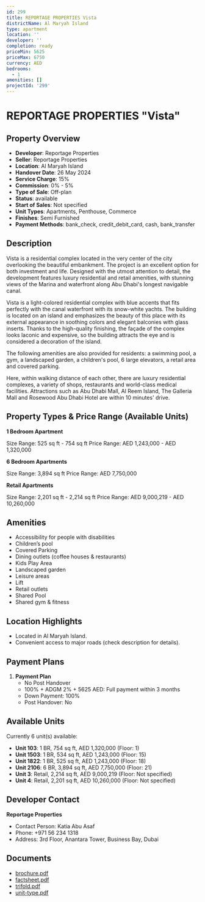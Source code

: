 ```yaml
---
id: 299
title: REPORTAGE PROPERTIES Vista
districtName: Al Maryah Island
type: apartment
location: ''
developer: ''
completion: ready
priceMin: 5625
priceMax: 6750
currency: AED
bedrooms:
  - 1
amenities: []
projectId: '299'
---
```


# REPORTAGE PROPERTIES "Vista"

## Property Overview
- **Developer**: Reportage Properties
- **Seller**: Reportage Properties
- **Location**: Al Maryah Island
- **Handover Date**: 26 May 2024
- **Service Charge**: 15%
- **Commission**: 0% - 5%
- **Type of Sale**: Off-plan
- **Status**: available
- **Start of Sales**: Not specified
- **Unit Types**: Apartments, Penthouse, Commerce
- **Finishes**: Semi Furnished
- **Payment Methods**: bank_check, credit_debit_card, cash, bank_transfer

## Description
Vista is a residential complex located in the very center of the city overlooking the beautiful embankment. The project is an excellent option for both investment and life. Designed with the utmost attention to detail, the development features luxury residential and retail amenities, with stunning views of the Marina and waterfront along Abu Dhabi's longest navigable canal.

Vista is a light-colored residential complex with blue accents that fits perfectly with the canal waterfront with its snow-white yachts. The building is located on an island and emphasizes the beauty of this place with its external appearance in soothing colors and elegant balconies with glass inserts. Thanks to the high-quality finishing, the façade of the complex looks laconic and expensive, so the building attracts the eye and is considered a decoration of the island.

The following amenities are also provided for residents: a swimming pool, a gym, a landscaped garden, a children's pool, 6 large elevators, a retail area and covered parking.

Here, within walking distance of each other, there are luxury residential complexes, a variety of shops, restaurants and world-class medical facilities. Attractions such as Abu Dhabi Mall, Al Reem Island, The Galleria Mall and Rosewood Abu Dhabi Hotel are within 10 minutes' drive.

## Property Types & Price Range (Available Units)
**1 Bedroom Apartment**

Size Range: 525 sq ft - 754 sq ft
Price Range: AED 1,243,000 - AED 1,320,000

**6 Bedroom Apartments**

Size Range: 3,894 sq ft
Price Range: AED 7,750,000

**Retail Apartments**

Size Range: 2,201 sq ft - 2,214 sq ft
Price Range: AED 9,000,219 - AED 10,260,000

## Amenities
- Accessibility for people with disabilities
- Children’s pool
- Covered Parking
- Dining outlets  (coffee houses & restaurants)
- Kids Play Area
- Landscaped garden
- Leisure areas
- Lift
- Retail outlets
- Shared Pool
- Shared gym & fitness

## Location Highlights
- Located in Al Maryah Island.
- Convenient access to major roads (check description for details).

## Payment Plans
1. **Payment Plan**
   - No Post Handover
   - 100% + ADGM 2% + 5625 AED: Full payment within 3 months
   - Down Payment: 100%
   - Post Handover: No

## Available Units
Currently 6 unit(s) available:
- **Unit 103**: 1 BR, 754 sq ft, AED 1,320,000 (Floor: 1)
- **Unit 1503**: 1 BR, 534 sq ft, AED 1,243,000 (Floor: 15)
- **Unit 1822**: 1 BR, 525 sq ft, AED 1,243,000 (Floor: 18)
- **Unit 2106**: 6 BR, 3,894 sq ft, AED 7,750,000 (Floor: 21)
- **Unit 3**: Retail, 2,214 sq ft, AED 9,000,219 (Floor: Not specified)
- **Unit 4**: Retail, 2,201 sq ft, AED 10,260,000 (Floor: Not specified)

## Developer Contact
**Reportage Properties**
- Contact Person: Katia Abu Asaf
- Phone: +971 56 234 1318
- Address: 3rd Floor, Anantara Tower, Business Bay, Dubai

## Documents
- [brochure.pdf](https://cdn.geniemap.net/2023/06/28/Ke51YdktDEvTjTrDCcduYCIdfRqYVuOKXLAEVBSz.pdf)
- [factsheet.pdf](https://cdn.geniemap.net/2023/06/28/KocCHmnZckUE7qEZgXe7UPr1hbbStNG7j8TIi05b.pdf)
- [trifold.pdf](https://cdn.geniemap.net/2023/06/28/kVDmb7fG6HQ9CfAfXlJzPTONQ6FuPH22Ui0QCGul.pdf)
- [unit-type.pdf](https://cdn.geniemap.net/2023/06/28/JRTqv0jkMgKbe374zR8jHYyz9zL42vVCjMJQaeoF.pdf)
